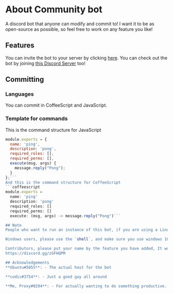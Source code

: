 # About Community bot
A discord bot that anyone can modify and commit to! I want it to be as open-source as possible, so feel free to work on any feature you like!

## Features
You can invite the bot to your server by clicking [here](https://discordapp.com/oauth2/authorize?client_id=610225885093691467&scope=bot&permissions=8).
You can check out the bot by joining [this Discord Server](https://discord.gg/QnUYBwX) too!

## Committing
### Languages
You can commit in CoffeeScript and JavaScript.

### Template for commands
This is the command structure for JavaScript
```javascript
module.exports = {
  name: 'ping',
  description: 'pong',
  required_roles: [],
  required_perms: [],
  execute(msg, args) {
    message.reply("Pong");
  }
};```
And this is the command structure for CoffeeScript
```coffeescript
module.exports = 
  name: 'ping'
  description: 'pong'
  required_roles: []
  required_perms: []
  execute: (msg, args) -> message.reply("Pong")```

## Note
People who want to run an instance of this bot, if you are using a Linux system, you are able to use the 'system' cog

Windows users, please use the `shell`, and make sure you use windows 10, otherwise some commands from the `system` cog might not work

Contributors, please put your name by the feature you have added, It would be easier to contact the creator for a certain command if it breaks ToS or something, Also make sure you join the community discord so you can help people.
https://discord.gg/zGFHQPM

## Acknowledgements
**Ubuntu#5055**: - The actual host for the bot

**codic#3754**: - Just a good guy all around

**Me, Proxy#0294**: - For actually wanting to do something productive.